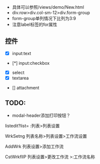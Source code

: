 * 具体可以参照/views/demo/New.html
* div.row>div.col-sm-12>div.form-group
* form-group单列情况下比列为3:9
* 注意label标签的for属性

##  控件

* [x] input:text
* [*] input:checkbox

* [x] select
* [x] textarea
* []  attachment

##  TODO:
* modal-header添加打印按钮？

listedit?list=
:列表>列表设置

WrkSetng
列表名称>列表设置>工作流设置

AddWrk
列表设置>添加工作流

CstWrkflIP
列表设置>更改工作流 >:工作流名称
